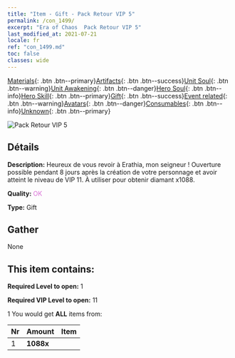 ```yaml
---
title: "Item - Gift - Pack Retour VIP 5"
permalink: /con_1499/
excerpt: "Era of Chaos  Pack Retour VIP 5"
last_modified_at: 2021-07-21
locale: fr
ref: "con_1499.md"
toc: false
classes: wide
---
```

 [Materials](/ItemsFR/){: .btn .btn--primary}[Artifacts](/ItemsFR/Artifacts/){: .btn .btn--success}[Unit Soul](/ItemsFR/UnitSoul/){: .btn .btn--warning}[Unit Awakening](/ItemsFR/UnitAwakening/){: .btn .btn--danger}[Hero Soul](/ItemsFR/HeroSoul/){: .btn .btn--info}[Hero Skill](/ItemsFR/HeroSkill/){: .btn .btn--primary}[Gift](/ItemsFR/Gift/){: .btn .btn--success}[Event related](/ItemsFR/Events/){: .btn .btn--warning}[Avatars](/ItemsFR/Avatars/){: .btn .btn--danger}[Consumables](/ItemsFR/Consumables/){: .btn .btn--info}[Unknown](/ItemsFR/Unknown/){: .btn .btn--primary}

 ![Pack Retour VIP 5](/images/t/i_905001.png)

## Détails
 **Description:** Heureux de vous revoir à Erathia, mon seigneur ! Ouverture possible pendant 8 jours après la création de votre personnage et avoir atteint le niveau de VIP 11. À utiliser pour obtenir diamant x1088.

 **Quality:** <span style="color: #DA70D6">OK</span>

 **Type:** Gift

## Gather

  None

## This item contains:

 **Required Level to open:** 1

 **Required VIP Level to open:** 11

 1 You would get **ALL** items  from:

  | Nr | Amount |     Item    |
  |:---|:-------|:------------|
  | 1 |  **1088x** | <i class="fas fa-gem"/> |  | 
